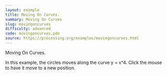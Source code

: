 ```yaml
---
layout: example
title: Moving On Curves.
summary: Moving On Curves
slug: movingoncurves
difficulty: advanced
code: movingoncurves.pde
source: https://processing.org/examples/movingoncurves.html
---
```


Moving On Curves. 

 In this example, the circles moves along the curve y = x^4. Click the mouse to have it move to a new position.
